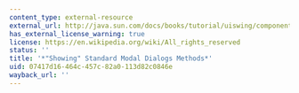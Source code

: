 ```yaml
---
content_type: external-resource
external_url: http://java.sun.com/docs/books/tutorial/uiswing/components/dialog.html#showapi
has_external_license_warning: true
license: https://en.wikipedia.org/wiki/All_rights_reserved
status: ''
title: '*"Showing" Standard Modal Dialogs Methods*'
uid: 07417d16-464c-457c-82a0-113d82c0846e
wayback_url: ''
---
```


